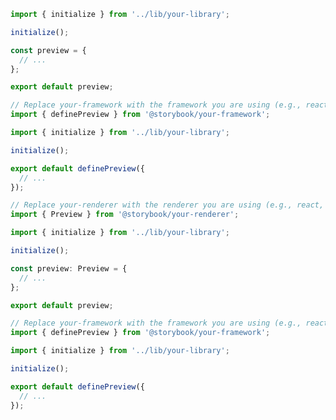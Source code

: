 ```js filename=".storybook/preview.js" renderer="common" language="js" tabTitle="CSF 3"
import { initialize } from '../lib/your-library';

initialize();

const preview = {
  // ...
};

export default preview;
```

```js filename=".storybook/preview.js" renderer="react" language="js" tabTitle="CSF Next 🧪"
// Replace your-framework with the framework you are using (e.g., react-vite, nextjs, experimental-nextjs-vite)
import { definePreview } from '@storybook/your-framework';

import { initialize } from '../lib/your-library';

initialize();

export default definePreview({
  // ...
});
```

```ts filename=".storybook/preview.ts" renderer="common" language="ts" tabTitle="CSF 3"
// Replace your-renderer with the renderer you are using (e.g., react, vue3)
import { Preview } from '@storybook/your-renderer';

import { initialize } from '../lib/your-library';

initialize();

const preview: Preview = {
  // ...
};

export default preview;
```

```ts filename=".storybook/preview.ts" renderer="react" language="ts" tabTitle="CSF Next 🧪"
// Replace your-framework with the framework you are using (e.g., react-vite, nextjs, experimental-nextjs-vite)
import { definePreview } from '@storybook/your-framework';

import { initialize } from '../lib/your-library';

initialize();

export default definePreview({
  // ...
});
```
